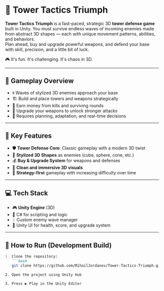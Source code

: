 # 🏰 Tower Tactics Triumph

**Tower Tactics Triumph** is a fast-paced, strategic 3D **tower defense game** built in Unity. You must survive endless waves of incoming enemies made from abstract 3D shapes — each with unique movement patterns, abilities, and behaviors.  
Plan ahead, buy and upgrade powerful weapons, and defend your base with skill, precision, and a little bit of luck.

🎮 It's fun. It's challenging. It's chaos in 3D.

---

## 🧠 Gameplay Overview

- 🌀 Waves of stylized 3D enemies approach your base
- 🏗️ Build and place towers and weapons strategically
- 💸 Earn money from kills and surviving rounds
- 🔧 Upgrade your weapons to unlock stronger attacks
- 🧠 Requires planning, adaptation, and real-time decisions

---

## 🎯 Key Features

- 🛡️ **Tower Defense Core**: Classic gameplay with a modern 3D twist
- 🧱 **Stylized 3D Shapes** as enemies (cube, sphere, cone, etc.)
- 💰 **Buy & Upgrade System** for weapons and defenses
- 🎨 **Clean and immersive 3D visuals**
- 🧠 **Strategy-first** gameplay with increasing difficulty over time

---

## 💻 Tech Stack

- 🎮 **Unity Engine** (3D)
- 🎯 C# for scripting and logic
- 💡 Custom enemy wave manager
- 🎨 Unity UI for health, score, and upgrade system

---

## 🚀 How to Run (Development Build)

```markdown
1. Clone the repository:
   ```bash
   git clone https://github.com/MihailJordanov/Tower-Tactics-Triumph.git
   
2. Open the project using Unity Hub

3. Press ▶️ Play in the Unity Editor
